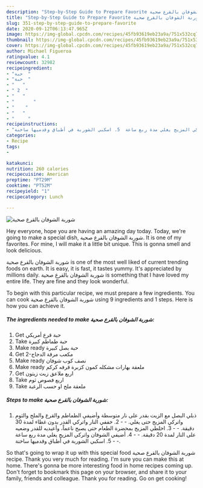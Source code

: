 ```yaml
---
description: "Step-by-Step Guide to Prepare Favorite شوربة الشوفان بالقرع صحية"
title: "Step-by-Step Guide to Prepare Favorite شوربة الشوفان بالقرع صحية"
slug: 351-step-by-step-guide-to-prepare-favorite
date: 2020-09-12T06:13:47.965Z
image: https://img-global.cpcdn.com/recipes/45fb93619eb23a9a/751x532cq70/الصورة-الرئيسية-لوصفةشوربة-الشوفان-بالقرع-صحية.jpg
thumbnail: https://img-global.cpcdn.com/recipes/45fb93619eb23a9a/751x532cq70/الصورة-الرئيسية-لوصفةشوربة-الشوفان-بالقرع-صحية.jpg
cover: https://img-global.cpcdn.com/recipes/45fb93619eb23a9a/751x532cq70/الصورة-الرئيسية-لوصفةشوربة-الشوفان-بالقرع-صحية.jpg
author: Michael Figueroa
ratingvalue: 4.1
reviewcount: 32982
recipeingredient:
- "حبة  "
- "حبة  "
- "   "
- " 2  "
- "   "
- "       "
- "    "
- "   "
- "     "
recipeinstructions:
- "ذبلي البصل مع الزيت بقدر على نار متوسطة وأضيفي الطماطم والقرع والملح والثوم واتركي المزيج حتى يغلي.  2. خففي النار واتركي القدر بدون غطاء لمدة 30 دقيقة.  3. اخلطي المزيج بمحضرة الطعام حتى يصبح ناعماً، وأعيديه للقدر وضعيه على النار لمدة 20 دقيقة.  4. أضيفي الشوفان واتركي المزيج يغلي مدة ربع ساعة  5. اسكبي الشوربة في أطباق وقدميها ساخنة."
categories:
- Recipe
tags:
- 

katakunci:  
nutrition: 260 calories
recipecuisine: American
preptime: "PT29M"
cooktime: "PT52M"
recipeyield: "1"
recipecategory: Lunch

---
```



![شوربة الشوفان بالقرع صحية](https://img-global.cpcdn.com/recipes/45fb93619eb23a9a/751x532cq70/الصورة-الرئيسية-لوصفةشوربة-الشوفان-بالقرع-صحية.jpg)

Hey everyone, hope you are having an amazing day today. Today, we're going to make a special dish, شوربة الشوفان بالقرع صحية. It is one of my favorites. For mine, I will make it a little bit unique. This is gonna smell and look delicious.

شوربة الشوفان بالقرع صحية is one of the most well liked of current trending foods on earth. It is easy, it is fast, it tastes yummy. It's appreciated by millions daily. شوربة الشوفان بالقرع صحية is something that I have loved my entire life. They are fine and they look wonderful.




To begin with this particular recipe, we must prepare a few ingredients. You can cook شوربة الشوفان بالقرع صحية using 9 ingredients and 1 steps. Here is how you can achieve it.

<!--inarticleads1-->

##### The ingredients needed to make شوربة الشوفان بالقرع صحية:

1. Get حبة قرع أمريكي
1. Take حبة طماطم كبيرة
1. Make ready  حبة بصل كبيرة
1. Get  2-مكعب مرقة الدجاج
1. Make ready  نصف كوب شوفان
1. Make ready  ملعقة بهارات مشكله كمون كزبرة قرفه كركم
1. Get  اربع ملاعق زيت زيتون
1. Take  اربع فصوص ثوم
1. Take  ملعقة ملح او حسب الرغبة




<!--inarticleads2-->

##### Steps to make شوربة الشوفان بالقرع صحية:

1. ذبلي البصل مع الزيت بقدر على نار متوسطة وأضيفي الطماطم والقرع والملح والثوم واتركي المزيج حتى يغلي. -  - 2. خففي النار واتركي القدر بدون غطاء لمدة 30 دقيقة. -  - 3. اخلطي المزيج بمحضرة الطعام حتى يصبح ناعماً، وأعيديه للقدر وضعيه على النار لمدة 20 دقيقة. -  - 4. أضيفي الشوفان واتركي المزيج يغلي مدة ربع ساعة -  - 5. اسكبي الشوربة في أطباق وقدميها ساخنة.




So that's going to wrap it up with this special food شوربة الشوفان بالقرع صحية recipe. Thank you very much for reading. I'm sure you can make this at home. There's gonna be more interesting food in home recipes coming up. Don't forget to bookmark this page on your browser, and share it to your family, friends and colleague. Thank you for reading. Go on get cooking!
